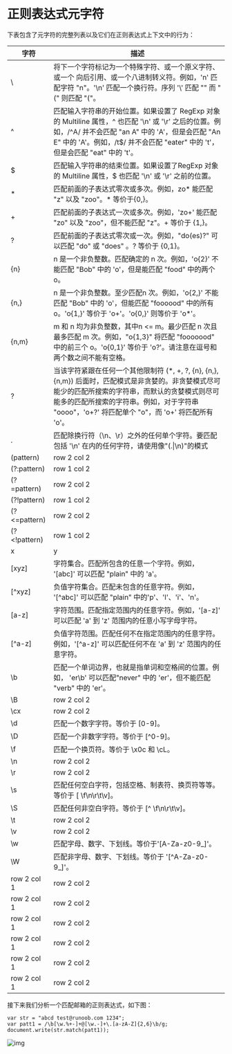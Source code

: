 

# 正则表达式元字符

下表包含了元字符的完整列表以及它们在正则表达式上下文中的行为：


| 字符 | 描述                                                         |
| ---- | ------------------------------------------------------------ |
| \    | 将下一个字符标记为一个特殊字符、或一个原义字符、或一个 向后引用、或一个八进制转义符。例如，'n' 匹配字符 "n"。'\n' 匹配一个换行符。序列 '\\' 匹配 "\" 而 "\(" 则匹配 "("。 |
| ^    | 匹配输入字符串的开始位置。如果设置了 RegExp 对象的 Multiline 属性，^ 也匹配 '\n' 或 '\r' 之后的位置。例如，/^A/ 并不会匹配 "an A" 中的 'A'，但是会匹配 "An E" 中的 'A'。例如，/t$/ 并不会匹配 "eater" 中的 't'，但是会匹配 "eat" 中的 't'。 |
| $ |匹配输入字符串的结束位置。如果设置了RegExp 对象的 Multiline 属性，$ 也匹配 '\n' 或 '\r' 之前的位置。|
| * | 匹配前面的子表达式零次或多次。例如，zo* 能匹配 "z" 以及 "zoo"。* 等价于{0,}。|
|+ | 匹配前面的子表达式一次或多次。例如，'zo+' 能匹配 "zo" 以及 "zoo"，但不能匹配 "z"。+ 等价于 {1,}。|
|? | 匹配前面的子表达式零次或一次。例如，"do(es)?" 可以匹配 "do" 或 "does" 。? 等价于 {0,1}。|
|{n} | n 是一个非负整数。匹配确定的 n 次。例如，'o{2}' 不能匹配 "Bob" 中的 'o'，但是能匹配 "food" 中的两个 o。|
|{n,} | n 是一个非负整数。至少匹配n 次。例如，'o{2,}' 不能匹配 "Bob" 中的 'o'，但能匹配 "foooood" 中的所有 o。'o{1,}' 等价于 'o+'。'o{0,}' 则等价于 'o*'。|
|{n,m} | m 和 n 均为非负整数，其中n <= m。最少匹配 n 次且最多匹配 m 次。例如，"o{1,3}" 将匹配 "fooooood" 中的前三个 o。'o{0,1}' 等价于 'o?'。请注意在逗号和两个数之间不能有空格。|
|? | 当该字符紧跟在任何一个其他限制符 (*, +, ?, {n}, {n,}, {n,m}) 后面时，匹配模式是非贪婪的。非贪婪模式尽可能少的匹配所搜索的字符串，而默认的贪婪模式则尽可能多的匹配所搜索的字符串。例如，对于字符串 "oooo"，'o+?' 将匹配单个 "o"，而 'o+' 将匹配所有 'o'。|
|. | 匹配除换行符（\n、\r）之外的任何单个字符。要匹配包括 '\n' 在内的任何字符，请使用像"(.\|\n)"的模式 |
|(pattern) | row 2 col 2|
|(?:pattern) | row 1 col 2|
|(?=pattern) | row 2 col 2|
|(?!pattern) | row 1 col 2|
|(?<=pattern) | row 2 col 2|
|(?<!pattern) | row 1 col 2|
|x|y |
|[xyz] | 字符集合。匹配所包含的任意一个字符。例如， '[abc]' 可以匹配 "plain" 中的 'a'。|
|[^xyz] | 负值字符集合。匹配未包含的任意字符。例如， '[\^abc]' 可以匹配 "plain" 中的'p'、'l'、'i'、'n'。 |
|[a-z] | 字符范围。匹配指定范围内的任意字符。例如，'[a-z]' 可以匹配 'a' 到 'z' 范围内的任意小写字母字符。|
|[^a-z] | 负值字符范围。匹配任何不在指定范围内的任意字符。例如，'[\^a-z]' 可以匹配任何不在 'a' 到 'z' 范围内的任意字符。 |
|\b | 匹配一个单词边界，也就是指单词和空格间的位置。例如， 'er\b' 可以匹配"never" 中的 'er'，但不能匹配 "verb" 中的 'er'。|
|\B | row 2 col 2|
|\cx | row 2 col 2|
|\d | 匹配一个数字字符。等价于 [0-9]。|
|\D| 匹配一个非数字字符。等价于 \[^0-9\]。 |
|\f | 匹配一个换页符。等价于 \x0c 和 \cL。 |
|\n | row 2 col 2|
|\r | row 2 col 2|
|\s | 匹配任何空白字符，包括空格、制表符、换页符等等。等价于 [ \f\n\r\t\v]。 |
|\S | 匹配任何非空白字符。等价于 [\^ \\f\\n\\r\\t\\v]。 |
|\t | row 2 col 2|
|\v | row 2 col 2|
|\w | 匹配字母、数字、下划线。等价于'[A-Za-z0-9_]'。 |
|\W | 匹配非字母、数字、下划线。等价于 '\[^A-Za-z0-9_\]'。 |
|row 2 col 1 | row 2 col 2|
|row 2 col 1 | row 2 col 2|
|row 2 col 1 | row 2 col 2|
|row 2 col 1 | row 2 col 2|
|row 2 col 1 | row 2 col 2|
|row 2 col 1 | row 2 col 2|

接下来我们分析一个匹配邮箱的正则表达式，如下图：

```shell
var str = "abcd test@runoob.com 1234";
var patt1 = /\b[\w.%+-]+@[\w.-]+\.[a-zA-Z]{2,6}\b/g;
document.write(str.match(patt1));
```

![img](https://gitee.com/frewen1225/ImageUploader/raw/master/img/20210814171032.png)

